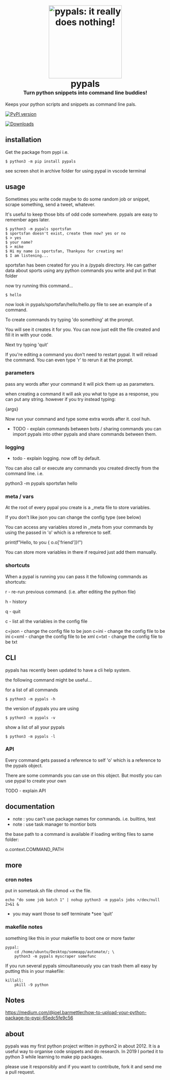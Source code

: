 <h1 align="center">
    <img src="https://encrypted-tbn0.gstatic.com/images?q=tbn%3AANd9GcTe1LJtuvY4cuG7yN2ib3IYmFRU7nayGL3cDYSS8ckTrykpnRgJ&usqp=CAU"
    style="background-color:rgba(0,0,0,0);" height=230 alt="pypals: it really does nothing!">
    <br>
    pypals
    <br>
    <sup><sub><sup>Turn python snippets into command line buddies!</sup></sub></sup>
    <br>
</h1>

Keeps your python scripts and snippets as command line pals.

[![PyPI version](https://badge.fury.io/py/pypals.svg)](https://badge.fury.io/py/pypals.svg)

[![Downloads](https://pepy.tech/badge/pypals)](https://pepy.tech/project/pypals)


## installation
Get the package from pypi i.e.

	$ python3 -m pip install pypals


see screen shot in archive folder for using pypal in vscode terminal


## usage
Sometimes you write code maybe to do some random job or snippet, scrape something, send a tweet, whatever.

It's useful to keep those bits of odd code somewhere. pypals are easy to remember ages later.

	$ python3 -m pypals sportsfan
	$ sportsfan doesn't exist, create them now? yes or no
	$ > yes
	$ your name?
	$ > mike
	$ Hi my name is sportsfan, Thankyou for creating me!
	$ I am listening...

sportsfan has been created for you in a /pypals directory. He can gather data about sports using any python commands you write and put in that folder

now try running this command...

	$ hello

now look in pypals/sportsfan/hello/hello.py file to see an example of a command.

To create commands try typing 'do something' at the prompt.

You will see it creates it for you. You can now just edit the file created and fill it in with your code.

Next try typing 'quit'

If you're editing a command you don't need to restart pypal. It will reload the command. You can even type 'r' to rerun it at the prompt.


### parameters
pass any words after your command it will pick them up as parameters.

when creating a command it will ask you what to type as a response, you can put any string. 
however if you try instead typing: 

{args}

Now run your command and type some extra words after it. cool huh.

- TODO - explain commands between bots / sharing commands
you can import pypals into other pypals and share commands between them.


### logging
- todo - explain logging. now off by default.

You can also call or execute any commands you created directly from the command line. i.e.

python3 -m pypals sportsfan hello


### meta / vars

At the root of every pypal you create is a _meta file to store variables.

If you don't like json you can change the config type (see below)

You can access any variables stored in _meta from your commands by using the passed in 'o' which is a reference to self.

print(f"Hello, to you { o.o['friend']}!")

You can store more variables in there if required just add them manually.


### shortcuts 

When a pypal is running you can pass it the following commands as shortcuts:

r - re-run previous command. (i.e. after editing the python file)

h - history

q - quit

c - list all the variables in the config file

c=json - change the config file to be json
c=ini - change the config file to be ini
c=xml - change the config file to be xml
c=txt - change the config file to be txt


## CLI

pypals has recently been updated to have a cli help system.

the following command might be useful...

for a list of all commands

	$ python3 -m pypals -h

the version of pypals you are using

	$ python3 -m pypals -v

show a list of all your pypals

	$ python3 -m pypals -l 


### API

Every command gets passed a reference to self 'o' which is a reference to the pypals object.

There are some commands you can use on this object. But mostly you can use pypal to create your own

TODO - explain API


## documentation
- note : you can't use package names for commands. i.e. builtins, test
- note : use task manager to montior bots

the base path to a command is available if loading writing files to same folder:

o.context.COMMAND_PATH


## more
###  cron notes
put in sometask.sh file chmod +x the file.

	echo "do some job batch 1" | nohup python3 -m pypals jobs >/dev/null 2>&1 &

- you may want those to self terminate *see 'quit'


### makefile notes
something like this in your makefile to boot one or more faster

```
pypal:
	cd /home/ubuntu/Desktop/someapp/automate/; \
	python3 -m pypals myscraper somefunc
```

If you run several pypals simoultaneously you can trash them all easy by putting this in your makefile:

```
killall:
	pkill -9 python
```

## Notes
https://medium.com/@joel.barmettler/how-to-upload-your-python-package-to-pypi-65edc5fe9c56


## about
pypals was my first python project written in python2 in about 2012. It is a useful way to organise code snippets and do research. In 2019 I ported it to python 3 while learning to make pip packages.

please use it responsibly and if you want to contribute, fork it and send me a pull request.